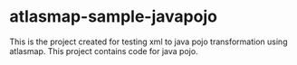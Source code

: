 # atlasmap-sample-javapojo
This is the project created for testing xml to java pojo transformation using atlasmap. This project contains code for java pojo. 
